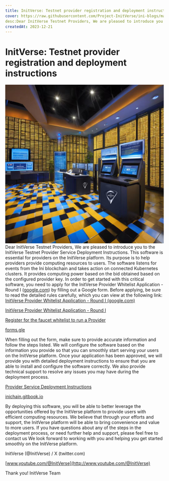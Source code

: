 ```yaml
---
title: InitVerse: Testnet provider registration and deployment instructions
cover: https://raw.githubusercontent.com/Project-InitVerse/ini-blogs/main/blogs/resources/images/20231221003.png
desc:Dear InitVerse Testnet Providers, We are pleased to introduce you to the InitVerse Testnet Provider Service Deployment Instructions.
createdAt: 2023-12-21
---
```

# InitVerse: Testnet provider registration and deployment instructions
![image](https://raw.githubusercontent.com/Project-InitVerse/ini-blogs/main/blogs/resources/images/20231221003.png)
Dear InitVerse Testnet Providers, We are pleased to introduce you to the InitVerse Testnet Provider Service Deployment Instructions. This software is essential for providers on the InitVerse platform. Its purpose is to help providers provide computing resources to users. The software listens for events from the Ini blockchain and takes action on connected Kubernetes clusters. It provides computing power based on the bid obtained based on the configured provider key.
In order to get started with this critical software, you need to apply for the InitVerse Provider Whitelist Application - Round I ([google.com](https://www.google.com)) by filling out a Google form. Before applying, be sure to read the detailed rules carefully, which you can view at the following link:
[InitVerse Provider Whitelist Application - Round I (google.com)](https://docs.google.com/forms/d/e/1FAIpQLSfiDB2kAW8A7aAkt8IdxvtpDLbgp-_nFZU2ZmU1SxktZX3onw/viewform?usp=send_form)


[InitVerse Provider Whitelist Application - Round I](https://forms.gle/RN44CpsWmBa23f369)

[Register for the faucet whitelist to run a Provider](https://forms.gle/RN44CpsWmBa23f369)

[forms.gle](https://forms.gle/RN44CpsWmBa23f369)

When filling out the form, make sure to provide accurate information and follow the steps listed. We will configure the software based on the information you provide so that you can smoothly start serving your users on the InitVerse platform.
Once your application has been approved, we will provide you with detailed deployment instructions to ensure that you are able to install and configure the software correctly. We also provide technical support to resolve any issues you may have during the deployment process.


[Provider Service Deployment Instructions](https://inichain.gitbook.io/initverse-network/provider/provider-service-deployment-instructions)

[inichain.gitbook.io](http://inichain.gitbook.io)

By deploying this software, you will be able to better leverage the opportunities offered by the InitVerse platform to provide users with efficient computing resources. We believe that through your efforts and support, the InitVerse platform will be able to bring convenience and value to more users.
If you have questions about any of the steps in the deployment process, or need further help and support, please feel free to contact us We look forward to working with you and helping you get started smoothly on the InitVerse platform.

InitVerse (@InitVerse) / X (twitter.com)


[www.youtube.com/@InitVerse](http://www.youtube.com/@InitVerse)

Thank you!
InitVerse Team